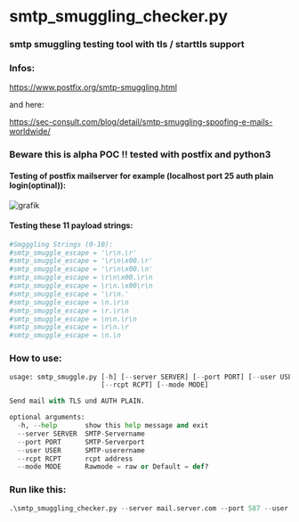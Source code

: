 # smtp_smuggling_checker.py
### smtp smuggling testing tool with tls / starttls support

### Infos:
https://www.postfix.org/smtp-smuggling.html

and here:

https://sec-consult.com/blog/detail/smtp-smuggling-spoofing-e-mails-worldwide/

### Beware this is alpha POC !! tested with postfix and python3

#### Testing of postfix mailserver for example (localhost port 25 auth plain login(optinal)):
![grafik](https://github.com/suuhm/smtp_smuggling_checker.py/assets/11504990/947168e7-ae9e-4b70-bbb1-2595e44f9aa8)

#### Testing these 11 payload strings:
```bash
#Smgggling Strings (0-10):
#smtp_smuggle_escape = '\r\n.\r'
#smtp_smuggle_escape = '\r\n\x00.\r'
#smtp_smuggle_escape = '\r\n\x00.\n'
#smtp_smuggle_escape = \r\n\x00.\r\n
#smtp_smuggle_escape = \r\n.\x00\r\n
#smtp_smuggle_escape = '\r\n.'
#smtp_smuggle_escape = \n.\r\n
#smtp_smuggle_escape = \r.\r\n
#smtp_smuggle_escape = \n\n.\r\n
#smtp_smuggle_escape = \r\n.\r
#smtp_smuggle_escape = \n.\n
```

### How to use:

```python
usage: smtp_smuggle.py [-h] [--server SERVER] [--port PORT] [--user USER]
                       [--rcpt RCPT] [--mode MODE]

Send mail with TLS und AUTH PLAIN.

optional arguments:
  -h, --help       show this help message and exit
  --server SERVER  SMTP-Servername
  --port PORT      SMTP-Serverport
  --user USER      SMTP-userername
  --rcpt RCPT      rcpt address
  --mode MODE      Rawmode = raw or Default = def?
```

### Run like this:

```python
.\smtp_smuggling_checker.py --server mail.server.com --port 587 --user user@server.com --rcpt vic@server.com --mode def
```

